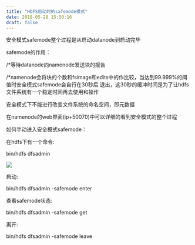 ```yaml
---
title: "HDFS启动时的safemode模式"
date: 2018-05-28 15:50:16
draft: false
---
```

安全模式safemode整个过程是从启动datanode到启动完毕

safemode的作用：

/*等待datanode向namenode发送块的报告

/*namenode会将块的个数和fsimage和edits中的作比较，当达到99.999%的阈值时安全模式safemode会自行在30秒后 退出，这30秒的缓冲时间是为了让hdfs文件系统有一个稳定时间再去使用和操作

安全模式下不能进行改变文件系统的命名空间，即元数据

在namenode的web界面(ip+50070)中可以详细的看到安全模式的整个过程

如何手动进入安全模式safemode：

在hdfs下有一个命令:

bin/hdfs dfsadmin

![](https://img-blog.csdn.net/20180528154505287)

启动:

bin/hdfs dfsadmin -safemode enter

查看safemode状态:

bin/hdfs dfsadmin -safemode get

离开:

bin/hdfs dfsadmin -safemode leave